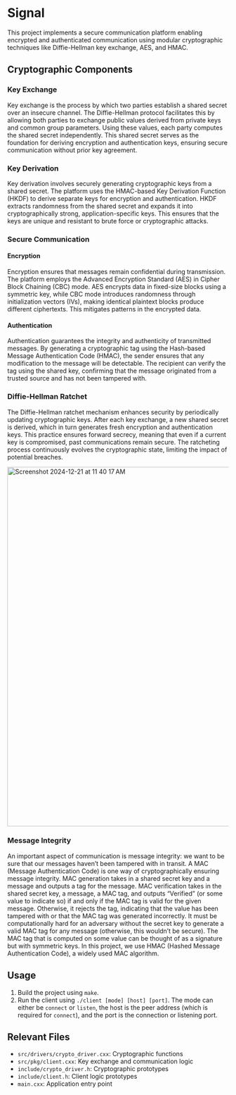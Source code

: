 # Signal

This project implements a secure communication platform enabling encrypted and authenticated communication using modular cryptographic techniques like Diffie-Hellman key exchange, AES, and HMAC.

## Cryptographic Components

### Key Exchange
Key exchange is the process by which two parties establish a shared secret over an insecure channel. The Diffie-Hellman protocol facilitates this by allowing both parties to exchange public values derived from private keys and common group parameters. Using these values, each party computes the shared secret independently. This shared secret serves as the foundation for deriving encryption and authentication keys, ensuring secure communication without prior key agreement.

### Key Derivation
Key derivation involves securely generating cryptographic keys from a shared secret. The platform uses the HMAC-based Key Derivation Function (HKDF) to derive separate keys for encryption and authentication. HKDF extracts randomness from the shared secret and expands it into cryptographically strong, application-specific keys. This ensures that the keys are unique and resistant to brute force or cryptographic attacks.

### Secure Communication

#### Encryption
Encryption ensures that messages remain confidential during transmission. The platform employs the Advanced Encryption Standard (AES) in Cipher Block Chaining (CBC) mode. AES encrypts data in fixed-size blocks using a symmetric key, while CBC mode introduces randomness through initialization vectors (IVs), making identical plaintext blocks produce different ciphertexts. This mitigates patterns in the encrypted data.

#### Authentication
Authentication guarantees the integrity and authenticity of transmitted messages. By generating a cryptographic tag using the Hash-based Message Authentication Code (HMAC), the sender ensures that any modification to the message will be detectable. The recipient can verify the tag using the shared key, confirming that the message originated from a trusted source and has not been tampered with.

### Diffie-Hellman Ratchet
The Diffie-Hellman ratchet mechanism enhances security by periodically updating cryptographic keys. After each key exchange, a new shared secret is derived, which in turn generates fresh encryption and authentication keys. This practice ensures forward secrecy, meaning that even if a current key is compromised, past communications remain secure. The ratcheting process continuously evolves the cryptographic state, limiting the impact of potential breaches.

<img width="816" alt="Screenshot 2024-12-21 at 11 40 17 AM" src="https://github.com/user-attachments/assets/48043707-f54d-4e45-bbe1-58f6d3190492" />

### Message Integrity
An important aspect of communication is message integrity: we want to be sure that our
messages haven’t been tampered with in transit. A MAC (Message Authentication
Code) is one way of cryptographically ensuring message integrity. MAC generation
takes in a shared secret key and a message and outputs a tag for the message. MAC
verification takes in the shared secret key, a message, a MAC tag, and outputs “Verified”
(or some value to indicate so) if and only if the MAC tag is valid for the given message.
Otherwise, it rejects the tag, indicating that the value has been tampered with or that the
MAC tag was generated incorrectly. It must be computationally hard for an adversary
without the secret key to generate a valid MAC tag for any message (otherwise, this
wouldn’t be secure). The MAC tag that is computed on some value can be thought of
as a signature but with symmetric keys. In this project, we use HMAC (Hashed
Message Authentication Code), a widely used MAC algorithm.

## Usage

1. Build the project using `make`.
2. Run the client using `./client [mode] [host] [port]`. The mode can either be `connect` or `listen`, the host is the peer address (which is required for `connect`), and the port is the connection or listening port.

## Relevant Files
- `src/drivers/crypto_driver.cxx`: Cryptographic functions
- `src/pkg/client.cxx`: Key exchange and communication logic
- `include/crypto_driver.h`: Cryptographic prototypes
- `include/client.h`: Client logic prototypes
- `main.cxx`: Application entry point
